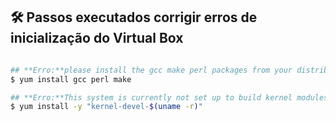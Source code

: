 
## 🛠️ Passos executados corrigir erros de inicialização do Virtual Box

```bash

## **Erro:**please install the gcc make perl packages from your distribution 
$ yum install gcc perl make

## **Erro:**This system is currently not set up to build kernel modules
$ yum install -y "kernel-devel-$(uname -r)"

```

